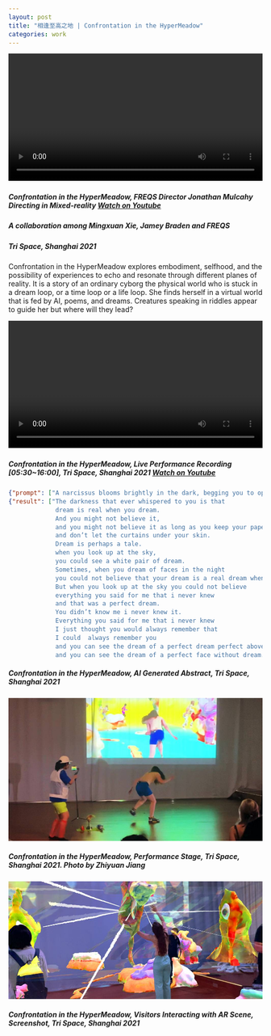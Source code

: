 ```yaml
---
layout: post
title: "相逢至高之地 | Confrontation in the HyperMeadow"
categories: work
---  
```

<video width="100%" preload loop><source src="/assets/hypermeadow/directing.mp4" type="video/mp4">Video Not Loaded</video>

##### *Confrontation in the HyperMeadow*, FREQS Director Jonathan Mulcahy Directing in Mixed-reality [Watch on Youtube](https://youtu.be/QgQdebgsovw)
##### A collaboration among Mingxuan Xie, Jamey Braden and FREQS
##### Tri Space, Shanghai 2021

Confrontation in the HyperMeadow explores embodiment, selfhood, and the possibility of experiences to echo and resonate through different planes of reality. It is a story of an ordinary cyborg the physical world who is stuck in a dream loop, or a time loop or a life loop. She finds herself in a virtual world that is fed by AI, poems, and dreams. Creatures speaking in riddles appear to guide her but where will they lead? 

<video width="100%" preload controls><source src="/assets/hypermeadow/hypermeadow-recording.mp4" type="video/mp4">Video Not Loaded</video>

##### *Confrontation in the HyperMeadow*, Live Performance Recording [05:30~16:00], Tri Space, Shanghai 2021 [Watch on Youtube](https://youtu.be/IrBsUNbtcLg)

```json
{"prompt": ["A narcissus blooms brightly in the dark, begging you to open a window"]}
{"result": ["The darkness that ever whispered to you is that 
             dream is real when you dream. 
             And you might not believe it, 
             and you might not believe it as long as you keep your paper 
             and don’t let the curtains under your skin. 
             Dream is perhaps a tale.
             when you look up at the sky,
             you could see a white pair of dream.
             Sometimes, when you dream of faces in the night 
             you could not believe that your dream is a real dream when you dream. 
             But when you look up at the sky you could not believe 
             everything you said for me that i never knew 
             and that was a perfect dream. 
             You didn’t know me i never knew it.  
             Everything you said for me that i never knew  
             I just thought you would always remember that 
             I could  always remember you 
             and you can see the dream of a perfect dream perfect above you 
             and you can see the dream of a perfect face without dream."]}
```
##### *Confrontation in the HyperMeadow*, AI Generated Abstract, Tri Space, Shanghai 2021

![alt text](/assets/hypermeadow/performance-stage.jpg "Confrontation in the HyperMeadow, Performance Stage, Tri Space, Shanghai 2021. Photo by Zhiyuan Jiang")
##### *Confrontation in the HyperMeadow*, Performance Stage, Tri Space, Shanghai 2021. Photo by Zhiyuan Jiang

![alt text](/assets/hypermeadow/visitor-interaction.jpg "Confrontation in the HyperMeadow, Visitors Interacting with AR Scene, Screenshot, Tri Space, Shanghai 2021")
##### *Confrontation in the HyperMeadow*, Visitors Interacting with AR Scene, Screenshot, Tri Space, Shanghai 2021